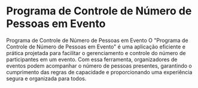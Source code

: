 # Programa de Controle de Número de Pessoas em Evento

Programa de Controle de Número de Pessoas em Evento
O "Programa de Controle de Número de Pessoas em Evento" é uma aplicação eficiente e prática projetada para facilitar o gerenciamento e controle do número de participantes em um evento. Com essa ferramenta, organizadores de eventos podem acompanhar o número de pessoas presentes, garantindo o cumprimento das regras de capacidade e proporcionando uma experiência segura e organizada para todos.

